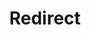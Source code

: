 ﻿---
layout: src/layouts/Redirect.astro
title: Redirect
redirect: https://yamldoc.liuyan.wang/docs/administration/managing-infrastructure/server-configuration/managing-configuration
pubDate:  2023-01-01
navSearch: false
navSitemap: false
navMenu: false
---
